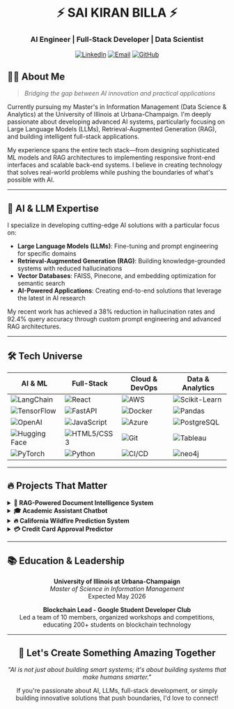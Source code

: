 <div align="center">
  
# ⚡ SAI KIRAN BILLA ⚡

### AI Engineer | Full-Stack Developer | Data Scientist

[![LinkedIn](https://img.shields.io/badge/LinkedIn-0077B5?style=for-the-badge&logo=linkedin&logoColor=white)](https://linkedin.com/in/saikiranbilla)
[![Email](https://img.shields.io/badge/Gmail-D14836?style=for-the-badge&logo=gmail&logoColor=white)](mailto:sbilla2@illinois.edu)
[![GitHub](https://img.shields.io/badge/GitHub-100000?style=for-the-badge&logo=github&logoColor=white)](https://github.com/)

</div>

## 👨‍💻 About Me

> *Bridging the gap between AI innovation and practical applications*

Currently pursuing my Master's in Information Management (Data Science & Analytics) at the University of Illinois at Urbana-Champaign. I'm deeply passionate about developing advanced AI systems, particularly focusing on Large Language Models (LLMs), Retrieval-Augmented Generation (RAG), and building intelligent full-stack applications. 

My experience spans the entire tech stack—from designing sophisticated ML models and RAG architectures to implementing responsive front-end interfaces and scalable back-end systems. I believe in creating technology that solves real-world problems while pushing the boundaries of what's possible with AI.

---

## 🧠 AI & LLM Expertise

I specialize in developing cutting-edge AI solutions with a particular focus on:

- **Large Language Models (LLMs)**: Fine-tuning and prompt engineering for specific domains
- **Retrieval-Augmented Generation (RAG)**: Building knowledge-grounded systems with reduced hallucinations
- **Vector Databases**: FAISS, Pinecone, and embedding optimization for semantic search
- **AI-Powered Applications**: Creating end-to-end solutions that leverage the latest in AI research

My recent work has achieved a 38% reduction in hallucination rates and 92.4% query accuracy through custom prompt engineering and advanced RAG architectures.

---

## 🛠️ Tech Universe

<div align="center">

| **AI & ML** | **Full-Stack** | **Cloud & DevOps** | **Data & Analytics** |
|-------------|----------------|--------------------|-----------------------|
| ![LangChain](https://img.shields.io/badge/LangChain-121212?style=flat-square&logo=chainlink&logoColor=white) | ![React](https://img.shields.io/badge/React-20232A?style=flat-square&logo=react&logoColor=61DAFB) | ![AWS](https://img.shields.io/badge/AWS-%23FF9900.svg?style=flat-square&logo=amazon-aws&logoColor=white) | ![Scikit-Learn](https://img.shields.io/badge/scikit--learn-%23F7931E.svg?style=flat-square&logo=scikit-learn&logoColor=white) |
| ![TensorFlow](https://img.shields.io/badge/TensorFlow-%23FF6F00.svg?style=flat-square&logo=TensorFlow&logoColor=white) | ![FastAPI](https://img.shields.io/badge/FastAPI-005571?style=flat-square&logo=fastapi&logoColor=white) | ![Docker](https://img.shields.io/badge/Docker-%230db7ed.svg?style=flat-square&logo=docker&logoColor=white) | ![Pandas](https://img.shields.io/badge/pandas-%23150458.svg?style=flat-square&logo=pandas&logoColor=white) |
| ![OpenAI](https://img.shields.io/badge/OpenAI-412991?style=flat-square&logo=openai&logoColor=white) | ![JavaScript](https://img.shields.io/badge/JavaScript-F7DF1E?style=flat-square&logo=javascript&logoColor=black) | ![Azure](https://img.shields.io/badge/azure-%230072C6.svg?style=flat-square&logo=azure-devops&logoColor=white) | ![PostgreSQL](https://img.shields.io/badge/PostgreSQL-316192?style=flat-square&logo=postgresql&logoColor=white) |
| ![Hugging Face](https://img.shields.io/badge/Hugging%20Face-FFBD00?style=flat-square&logo=huggingface&logoColor=black) | ![HTML5/CSS3](https://img.shields.io/badge/HTML5/CSS3-E34F26?style=flat-square&logo=html5&logoColor=white) | ![Git](https://img.shields.io/badge/git-%23F05033.svg?style=flat-square&logo=git&logoColor=white) | ![Tableau](https://img.shields.io/badge/Tableau-E97627?style=flat-square&logo=Tableau&logoColor=white) |
| ![PyTorch](https://img.shields.io/badge/PyTorch-%23EE4C2C.svg?style=flat-square&logo=PyTorch&logoColor=white) | ![Python](https://img.shields.io/badge/Python-3776AB?style=flat-square&logo=python&logoColor=white) | ![CI/CD](https://img.shields.io/badge/CI/CD-2088FF?style=flat-square&logo=github-actions&logoColor=white) | ![neo4j](https://img.shields.io/badge/Neo4j-008CC1?style=flat-square&logo=neo4j&logoColor=white) |

</div>

---

## 🔥 Projects That Matter

<details>
<summary><b>🤖 RAG-Powered Document Intelligence System</b></summary>
<br>
Architected an advanced RAG-based document retrieval system leveraging LangChain, OpenAI embeddings, and FAISS indexing. This system achieves 92.4% query accuracy while reducing hallucination rate by 38% through custom prompt engineering. Optimized vector search capabilities decreased retrieval time from 12s to 3.2s, dramatically improving user experience.
<br><br>
<i>Technologies: LangChain, OpenAI API, FAISS, Python, Vector Databases, Custom Prompt Engineering</i>
</details>

<details>
<summary><b>🎓 Academic Assistant Chatbot</b></summary>
<br>
Created a serverless RAG-based chatbot using Amazon Bedrock to answer student queries from academic documents. Implemented a full-stack solution with FastAPI backend and React frontend, utilizing semantic search with Amazon Titan Embeddings and OpenSearch. The system features real-time WebRTC collaboration supporting 50+ users with a median latency of 217ms.
<br><br>
<i>Technologies: Amazon Bedrock, AWS Lambda, FastAPI, React, S3, WebRTC, Amazon Titan Embeddings</i>
</details>

<details>
<summary><b>🔥 California Wildfire Prediction System</b></summary>
<br>
Developed a full-stack application using React for the frontend and FastAPI for the backend API, powered by machine learning models including Random Forest, XGBoost, and Neural Networks to predict high-risk wildfire zones with 89% accuracy. By analyzing 30,000+ data points encompassing historical fire incidents, weather patterns, vegetation density, and topographical features, this system aims to protect communities and natural resources.
<br><br>
<i>Technologies: Python, React, FastAPI, Scikit-learn, XGBoost, TensorFlow, GeoPandas</i>
</details>

<details>
<summary><b>💳 Credit Card Approval Predictor</b></summary>
<br>
Developed an end-to-end machine learning pipeline with a responsive React dashboard that predicts credit card approvals with 96% accuracy. The system preprocesses and analyzes 25,128 credit applications using advanced feature engineering and the Winzorizer technique for outlier treatment, all deployed on AWS SageMaker for scalable, low-latency inference through a RESTful API built with FastAPI.
<br><br>
<i>Technologies: AWS SageMaker, Random Forest, React, FastAPI, Feature Engineering, CI/CD</i>
</details>

---

## 📚 Education & Leadership

<div align="center">

**University of Illinois at Urbana-Champaign**  
*Master of Science in Information Management*  
Expected May 2026

**Blockchain Lead - Google Student Developer Club**  
Led a team of 10 members, organized workshops and competitions,  
educating 200+ students on blockchain technology

</div>

---

<div align="center">

## 🌟 Let's Create Something Amazing Together

*"AI is not just about building smart systems; it's about building systems that make humans smarter."*

If you're passionate about AI, LLMs, full-stack development, or simply building innovative solutions that push boundaries, I'd love to connect!

</div>

